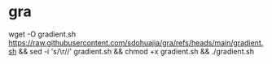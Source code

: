 # gra

wget -O gradient.sh https://raw.githubusercontent.com/sdohuajia/gra/refs/heads/main/gradient.sh && sed -i 's/\r//' gradient.sh && chmod +x gradient.sh && ./gradient.sh
